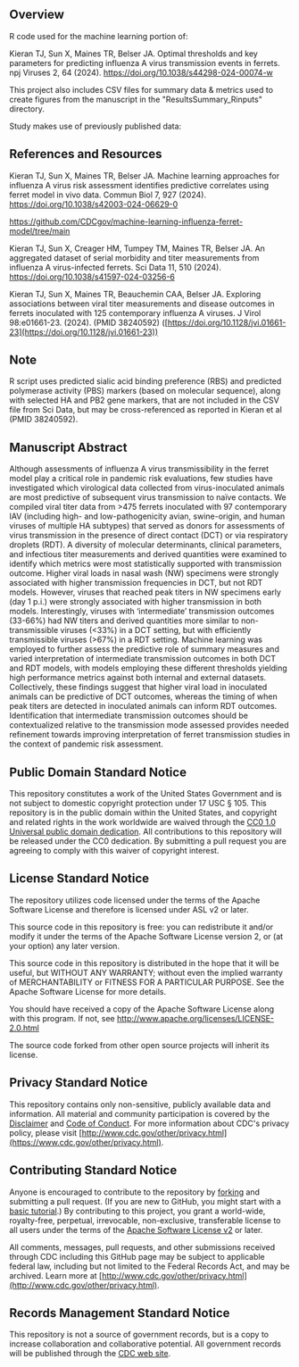 ## Overview

R code used for the machine learning portion of: 

Kieran TJ, Sun X, Maines TR, Belser JA. Optimal thresholds and key parameters for predicting influenza A virus transmission events in ferrets. npj Viruses 2, 64 (2024). https://doi.org/10.1038/s44298-024-00074-w

This project also includes CSV files for summary data & metrics used to create figures from the manuscript in the "ResultsSummary_Rinputs" directory. 

Study makes use of previously published data:
## References and Resources
Kieran TJ, Sun X, Maines TR, Belser JA. Machine learning approaches for influenza A virus risk assessment identifies predictive correlates using ferret model in vivo data. Commun Biol 7, 927 (2024). https://doi.org/10.1038/s42003-024-06629-0

https://github.com/CDCgov/machine-learning-influenza-ferret-model/tree/main

Kieran TJ, Sun X, Creager HM, Tumpey TM, Maines TR, Belser JA. An aggregated dataset of serial morbidity and titer measurements from influenza A virus-infected ferrets. Sci Data 11, 510 (2024). https://doi.org/10.1038/s41597-024-03256-6

Kieran TJ, Sun X, Maines TR, Beauchemin CAA, Belser JA. Exploring associations between viral titer measurements and disease outcomes in ferrets inoculated with 125 contemporary influenza A viruses. J Virol 98:e01661-23. (2024). (PMID 38240592)
([https://doi.org/10.1128/jvi.01661-23](https://doi.org/10.1128/jvi.01661-23))

## Note
R script uses predicted sialic acid binding preference (RBS) and predicted polymerase activity (PBS) markers (based on molecular sequence), along with selected HA and PB2 gene markers, that are not included in the CSV file from Sci Data, but may be cross-referenced as reported in Kieran et al (PMID 38240592).

## Manuscript Abstract
Although assessments of influenza A virus transmissibility in the ferret model play a critical role in pandemic risk evaluations, few studies have investigated which virological data collected from virus-inoculated animals are most predictive of subsequent virus transmission to naïve contacts. We compiled viral titer data from >475 ferrets inoculated with 97 contemporary IAV (including high- and low-pathogenicity avian, swine-origin, and human viruses of multiple HA subtypes) that served as donors for assessments of virus transmission in the presence of direct contact (DCT) or via respiratory droplets (RDT). A diversity of molecular determinants, clinical parameters, and infectious titer measurements and derived quantities were examined to identify which metrics were most statistically supported with transmission outcome. Higher viral loads in nasal wash (NW) specimens were strongly associated with higher transmission frequencies in DCT, but not RDT models. However, viruses that reached peak titers in NW specimens early (day 1 p.i.) were strongly associated with higher transmission in both models. Interestingly, viruses with ‘intermediate’ transmission outcomes (33-66%) had NW titers and derived quantities more similar to non-transmissible viruses (<33%) in a DCT setting, but with efficiently transmissible viruses (>67%) in a RDT setting. Machine learning was employed to further assess the predictive role of summary measures and varied interpretation of intermediate transmission outcomes in both DCT and RDT models, with models employing these different thresholds yielding high performance metrics against both internal and external datasets. Collectively, these findings suggest that higher viral load in inoculated animals can be predictive of DCT outcomes, whereas the timing of when peak titers are detected in inoculated animals can inform RDT outcomes. Identification that intermediate transmission outcomes should be contextualized relative to the transmission mode assessed provides needed refinement towards improving interpretation of ferret transmission studies in the context of pandemic risk assessment.

##
##
##
  
## Public Domain Standard Notice
This repository constitutes a work of the United States Government and is not
subject to domestic copyright protection under 17 USC § 105. This repository is in
the public domain within the United States, and copyright and related rights in
the work worldwide are waived through the [CC0 1.0 Universal public domain dedication](https://creativecommons.org/publicdomain/zero/1.0/).
All contributions to this repository will be released under the CC0 dedication. By
submitting a pull request you are agreeing to comply with this waiver of
copyright interest.

## License Standard Notice
The repository utilizes code licensed under the terms of the Apache Software
License and therefore is licensed under ASL v2 or later.

This source code in this repository is free: you can redistribute it and/or modify it under
the terms of the Apache Software License version 2, or (at your option) any
later version.

This source code in this repository is distributed in the hope that it will be useful, but WITHOUT ANY
WARRANTY; without even the implied warranty of MERCHANTABILITY or FITNESS FOR A
PARTICULAR PURPOSE. See the Apache Software License for more details.

You should have received a copy of the Apache Software License along with this
program. If not, see http://www.apache.org/licenses/LICENSE-2.0.html

The source code forked from other open source projects will inherit its license.

## Privacy Standard Notice
This repository contains only non-sensitive, publicly available data and
information. All material and community participation is covered by the
[Disclaimer](DISCLAIMER.md)
and [Code of Conduct](code-of-conduct.md).
For more information about CDC's privacy policy, please visit [http://www.cdc.gov/other/privacy.html](https://www.cdc.gov/other/privacy.html).

## Contributing Standard Notice
Anyone is encouraged to contribute to the repository by [forking](https://help.github.com/articles/fork-a-repo)
and submitting a pull request. (If you are new to GitHub, you might start with a
[basic tutorial](https://help.github.com/articles/set-up-git).) By contributing
to this project, you grant a world-wide, royalty-free, perpetual, irrevocable,
non-exclusive, transferable license to all users under the terms of the
[Apache Software License v2](http://www.apache.org/licenses/LICENSE-2.0.html) or
later.

All comments, messages, pull requests, and other submissions received through
CDC including this GitHub page may be subject to applicable federal law, including but not limited to the Federal Records Act, and may be archived. Learn more at [http://www.cdc.gov/other/privacy.html](http://www.cdc.gov/other/privacy.html).

## Records Management Standard Notice
This repository is not a source of government records, but is a copy to increase
collaboration and collaborative potential. All government records will be
published through the [CDC web site](http://www.cdc.gov).
